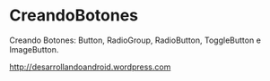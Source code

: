 CreandoBotones
==============

Creando Botones: Button, RadioGroup, RadioButton, ToggleButton e ImageButton.

http://desarrollandoandroid.wordpress.com

